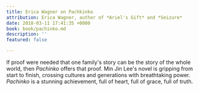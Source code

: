 ```yaml
---
title: Erica Wagner on Pachkinko
attribution: Erica Wagner, author of *Ariel's Gift* and *Seizure*
date: 2018-03-11 17:41:35 +0000
book: book/pachinko.md
description: ''
featured: false

---
```

If proof were needed that one family's story can be the story of the whole world, then *Pachinko* offers that proof. Min Jin Lee's novel is gripping from start to finish, crossing cultures and generations with breathtaking power. *Pachinko* is a stunning achievement, full of heart, full of grace, full of truth.